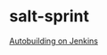 salt-sprint
===========

[Autobuilding on Jenkins](http://jenkins.onitato.com:8080/job/Salt%20Sprint%20Slides/ws/)
